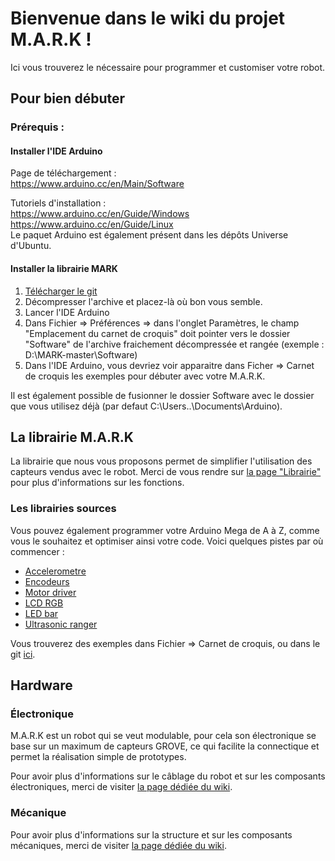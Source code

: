 # Bienvenue dans le wiki du projet M.A.R.K ! 
<!-- ![blabla](https://dubsism.files.wordpress.com/2017/12/image-not-found.png?w=547)<br /> -->
Ici vous trouverez le nécessaire pour programmer et customiser votre robot. <br />

## Pour bien débuter

### Prérequis : 

#### Installer l'IDE Arduino
Page de téléchargement : <br />
https://www.arduino.cc/en/Main/Software

Tutoriels d'installation : <br />
https://www.arduino.cc/en/Guide/Windows<br />
https://www.arduino.cc/en/Guide/Linux <br />
Le paquet Arduino est également présent dans les dépôts Universe d'Ubuntu.

#### Installer la librairie MARK

1. [Télécharger le git](https://github.com/generationrobots-lab/MARK/archive/master.zip)
2. Décompresser l'archive et placez-là où bon vous semble.
3. Lancer l'IDE Arduino 
4. Dans Fichier => Préférences => dans l'onglet Paramètres, le champ "Emplacement du carnet de croquis" doit pointer vers le dossier "Software" de l'archive fraichement décompressée et rangée (exemple : D:\MARK-master\Software)
5. Dans l'IDE Arduino, vous devriez voir apparaitre dans Ficher => Carnet de croquis les exemples pour débuter avec votre M.A.R.K.

Il est également possible de fusionner le dossier Software avec le dossier que vous utilisez déjà (par defaut C:\Users\..\Documents\Arduino).

## La librairie M.A.R.K

La librairie que nous vous proposons permet de simplifier l'utilisation des capteurs vendus avec le robot. Merci de vous rendre sur [la page "Librairie"](https://github.com/generationrobots-lab/MARK/wiki/Librairie) pour plus d'informations sur les fonctions.
### Les librairies sources
Vous pouvez également programmer votre Arduino Mega de A à Z, comme vous le souhaitez et optimiser ainsi votre code. Voici quelques pistes par où commencer : 
* [Accelerometre](https://github.com/generationrobots-lab/MARK/tree/master/Software/libraries/Accelerometer_And_Gyroscope_LSM6DS3-master)
* [Encodeurs](https://github.com/generationrobots-lab/MARK/tree/master/Software/libraries/Encoder-master)
* [Motor driver](https://github.com/generationrobots-lab/MARK/tree/master/Software/libraries/Grove_I2C_Motor_Driver_v1_3-master)
* [LCD RGB](https://github.com/generationrobots-lab/MARK/tree/master/Software/libraries/Grove_LCD_RGB_Backlight-master)
* [LED bar](https://github.com/generationrobots-lab/MARK/tree/master/Software/libraries/Grove_LED_Bar-master)
* [Ultrasonic ranger](https://github.com/generationrobots-lab/MARK/tree/master/Software/libraries/Grove_Ultrasonic_Ranger-master)

Vous trouverez des exemples dans Fichier => Carnet de croquis, ou dans le git [ici](https://github.com/generationrobots-lab/MARK/tree/master/Software). 

## Hardware

### Électronique <br />
M.A.R.K est un robot qui se veut modulable, pour cela son électronique se base sur un maximum de capteurs GROVE, ce qui facilite la connectique et permet la réalisation simple de prototypes. 

Pour avoir plus d'informations sur le câblage du robot et sur les composants électroniques, merci de visiter [la page dédiée du wiki](https://github.com/generationrobots-lab/MARK/wiki/%C3%89lectronique).

### Mécanique
Pour avoir plus d'informations sur la structure et sur les composants mécaniques, merci de visiter [la page dédiée du wiki](https://github.com/generationrobots-lab/MARK/wiki/M%C3%A9canique).
